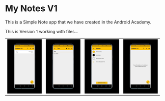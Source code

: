 # My Notes V1

This is a Simple Note app that we have created in the Android Academy.

This is Version 1 working with files...

<table>
  <tr>
    <td><img src='https://github.com/Android-Academy/3_AC_MyNotes_V1/blob/master/assets/1.jpg'></td>
    <td><img src='https://github.com/Android-Academy/3_AC_MyNotes_V1/blob/master/assets/2.jpg'></td>
        <td><img src='https://github.com/Android-Academy/3_AC_MyNotes_V1/blob/master/assets/3.jpg'></td>
        <td><img src='https://github.com/Android-Academy/3_AC_MyNotes_V1/blob/master/assets/4.jpg'></td>
  </tr>
</table>
